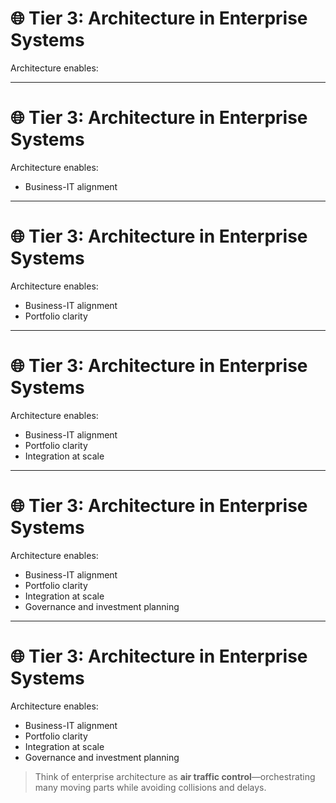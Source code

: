 # 🌐 Tier 3: Architecture in Enterprise Systems

Architecture enables:

<!-- 
Introduce this as the macro view of architecture—where strategy meets structure. 

Explain that enterprise architecture connects business strategy to IT execution. It defines domains, capabilities, and governance at scale. 

It’s not about diagrams for their own sake—it’s a decision-making tool that helps organizations adapt, integrate, and grow. 

Use examples like capability maps, domain-driven design, or major system migrations post-acquisition.
-->

---
# 🌐 Tier 3: Architecture in Enterprise Systems

Architecture enables:

- Business-IT alignment
<!--
Translate strategic goals into technology capabilities.
-->

---
# 🌐 Tier 3: Architecture in Enterprise Systems

Architecture enables:

- Business-IT alignment
- Portfolio clarity
<!--
Map domains, ownership, and redundancy across the org.
-->

---
# 🌐 Tier 3: Architecture in Enterprise Systems

Architecture enables:

- Business-IT alignment
- Portfolio clarity
- Integration at scale
<!--
Enable M&A integration, vendor onboarding, and regulatory alignment.
-->

---
# 🌐 Tier 3: Architecture in Enterprise Systems

Architecture enables:

- Business-IT alignment
- Portfolio clarity
- Integration at scale
- Governance and investment planning
<!--
Make intentional choices about where to invest or deprecate.
-->

---
# 🌐 Tier 3: Architecture in Enterprise Systems

Architecture enables:

- Business-IT alignment
- Portfolio clarity
- Integration at scale
- Governance and investment planning

> Think of enterprise architecture as **air traffic control**—orchestrating many moving parts while avoiding collisions and delays.


<!--
In enterprise contexts, architecture operates at a broader scale. 

It aligns IT capabilities with business goals by defining domains, capabilities, data flows, and governance structures. 

It supports change whether that’s adopting a new business model or integrating a recent acquisition. 

Enterprise architecture provides clarity in complexity, helping organizations understand where to invest and how to manage risk across the portfolio.
-->